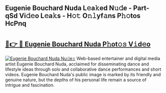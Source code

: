 ## Eugenie Bouchard Nuda L𝚎a𝚔ed N𝚞𝚍e - Part-qSd Vi𝚍𝚎o L𝚎a𝚔s - H𝚘𝚝 O𝚗𝚕yf𝚊ns P𝚑𝚘tos HcPnq

# <h2><a href="http://kf1cd8.oniu.top/?m=Eugenie+Bouchard+Nuda">🔗👉 🔴 Eugenie Bouchard Nuda P𝚑ot𝚘𝚜 V𝚒d𝚎o</a></h2>

[![Eugenie Bouchard Nuda Nu𝚍e𝚜](https://i.imgur.com/0qMVB7G.gif)](http://kf1cd8.oniu.top/?m=Eugenie+Bouchard+Nuda)
Web-based entertainer and digital media artist Eugenie Bouchard Nuda, acclaimed for disseminating dance and lifestyle ideas through solo and collaborative dance performances and short videos. Eugenie Bouchard Nuda's public image is marked by its friendly and genuine nature, but the depths of his personal life remain a source of intrigue and fascination.  
